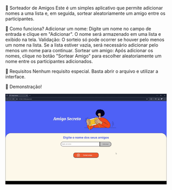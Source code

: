 
🎁 Sorteador de Amigos
Este é um simples aplicativo que permite adicionar nomes a uma lista e, em seguida, sortear aleatoriamente um amigo entre os participantes.

🚀 Como funciona?
Adicionar um nome: Digite um nome no campo de entrada e clique em "Adicionar". O nome será armazenado em uma lista e exibido na tela.
Validação: O sorteio só pode ocorrer se houver pelo menos um nome na lista. Se a lista estiver vazia, será necessário adicionar pelo menos um nome para continuar.
Sortear um amigo: Após adicionar os nomes, clique no botão "Sortear Amigo" para escolher aleatoriamente um nome entre os participantes adicionados.

📌 Requisitos
Nenhum requisito especial. Basta abrir o arquivo e utilizar a interface.

🎲 Demonstração!

![](https://github.com/Felipe-Rodrigues-Branco/DesafiosAlura/blob/main/CHALLENGE%20ONE/assets/funcionamento.gif)

